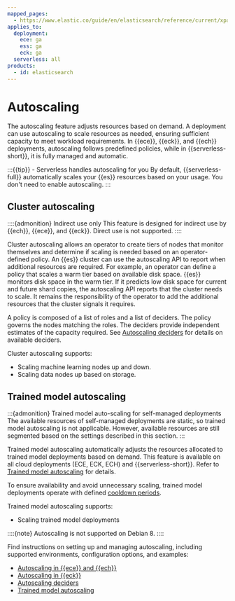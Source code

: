 ```yaml
---
mapped_pages:
  - https://www.elastic.co/guide/en/elasticsearch/reference/current/xpack-autoscaling.html
applies_to:
  deployment:
    ece: ga
    ess: ga
    eck: ga
  serverless: all
products:
  - id: elasticsearch
---
```


# Autoscaling

The autoscaling feature adjusts resources based on demand. A deployment can use autoscaling to scale resources as needed, ensuring sufficient capacity to meet workload requirements. In {{ece}}, {{eck}}, and {{ech}} deployments, autoscaling follows predefined policies, while in {{serverless-short}}, it is fully managed and automatic.

:::{{tip}} - Serverless handles autoscaling for you
By default, {{serverless-full}} automatically scales your {{es}} resources based on your usage. You don't need to enable autoscaling.
:::

## Cluster autoscaling

::::{admonition} Indirect use only
This feature is designed for indirect use by {{ech}}, {{ece}}, and {{eck}}. Direct use is not supported.
::::

Cluster autoscaling allows an operator to create tiers of nodes that monitor themselves and determine if scaling is needed based on an operator-defined policy. An {{es}} cluster can use the autoscaling API to report when additional resources are required. For example, an operator can define a policy that scales a warm tier based on available disk space. {{es}} monitors disk space in the warm tier. If it predicts low disk space for current and future shard copies, the autoscaling API reports that the cluster needs to scale. It remains the responsibility of the operator to add the additional resources that the cluster signals it requires.

A policy is composed of a list of roles and a list of deciders. The policy governs the nodes matching the roles. The deciders provide independent estimates of the capacity required. See [Autoscaling deciders](../deploy-manage/autoscaling/autoscaling-deciders.md) for details on available deciders.

Cluster autoscaling supports:
* Scaling machine learning nodes up and down.
* Scaling data nodes up based on storage.

## Trained model autoscaling

:::{admonition} Trained model auto-scaling for self-managed deployments
The available resources of self-managed deployments are static, so trained model autoscaling is not applicable. However, available resources are still segmented based on the settings described in this section.
:::

Trained model autoscaling automatically adjusts the resources allocated to trained model deployments based on demand. This feature is available on all cloud deployments (ECE, ECK, ECH) and {{serverless-short}}. Refer to [Trained model autoscaling](/deploy-manage/autoscaling/trained-model-autoscaling.md) for details. 

To ensure availability and avoid unnecessary scaling, trained model deployments operate with defined [cooldown periods](/deploy-manage/autoscaling/trained-model-autoscaling.md#cooldown-periods).

Trained model autoscaling supports:
* Scaling trained model deployments

::::{note}
Autoscaling is not supported on Debian 8.
::::

Find instructions on setting up and managing autoscaling, including supported environments, configuration options, and examples:

* [Autoscaling in {{ece}} and {{ech}}](/deploy-manage/autoscaling/autoscaling-in-ece-and-ech.md)
* [Autoscaling in {{eck}}](/deploy-manage/autoscaling/autoscaling-in-eck.md)
* [Autoscaling deciders](/deploy-manage/autoscaling/autoscaling-deciders.md)
* [Trained model autoscaling](/deploy-manage/autoscaling/trained-model-autoscaling.md)

